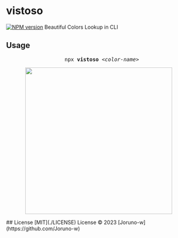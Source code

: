 # vistoso
[![NPM version](https://img.shields.io/npm/v/vistoso?color=a1b858&label=)](https://www.npmjs.com/package/vistoso)
Beautiful Colors Lookup in CLI
## Usage
<pre align='center'>
  npx <b>vistoso</b> <em>&lt;color-name&gt;</em>
</pre>
<p align='center'><img src='https://github.com/Joruno-w/vistoso/assets/54349117/fb4b8630-b4b7-4ec2-b3d3-7e083509ce59' width='400' /></p>
## License
[MIT](./LICENSE) License © 2023 [Joruno-w](https://github.com/Joruno-w)
